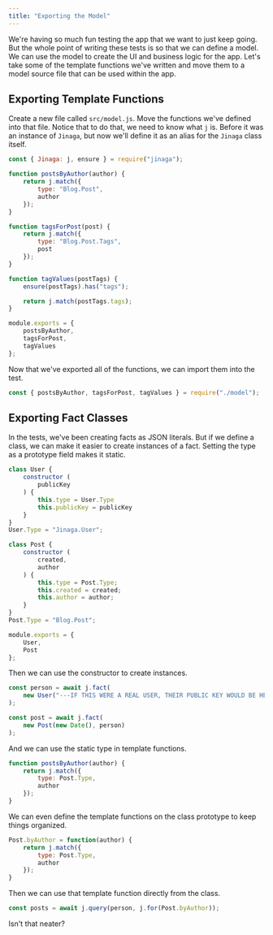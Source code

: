 ```yaml
---
title: "Exporting the Model"
---
```


We're having so much fun testing the app that we want to just keep going.
But the whole point of writing these tests is so that we can define a model.
We can use the model to create the UI and business logic for the app.
Let's take some of the template functions we've written and move them to a model source file that can be used within the app.

## Exporting Template Functions

Create a new file called `src/model.js`.
Move the functions we've defined into that file.
Notice that to do that, we need to know what `j` is.
Before it was an instance of `Jinaga`, but now we'll define it as an alias for the `Jinaga` class itself.

```javascript
const { Jinaga: j, ensure } = require("jinaga");

function postsByAuthor(author) {
    return j.match({
        type: "Blog.Post",
        author
    });
}

function tagsForPost(post) {
    return j.match({
        type: "Blog.Post.Tags",
        post
    });
}

function tagValues(postTags) {
    ensure(postTags).has("tags");

    return j.match(postTags.tags);
}

module.exports = {
    postsByAuthor,
    tagsForPost,
    tagValues
};
```

Now that we've exported all of the functions, we can import them into the test.

```javascript
const { postsByAuthor, tagsForPost, tagValues } = require("./model");
```

## Exporting Fact Classes

In the tests, we've been creating facts as JSON literals.
But if we define a class, we can make it easier to create instances of a fact.
Setting the type as a prototype field makes it static.

```javascript
class User {
    constructor (
        publicKey
    ) {
        this.type = User.Type
        this.publicKey = publicKey
    }
}
User.Type = "Jinaga.User";

class Post {
    constructor (
        created,
        author
    ) {
        this.type = Post.Type;
        this.created = created;
        this.author = author;
    }
}
Post.Type = "Blog.Post";

module.exports = {
    User,
    Post
};
```

Then we can use the constructor to create instances.

```javascript
const person = await j.fact(
    new User("---IF THIS WERE A REAL USER, THEIR PUBLIC KEY WOULD BE HERE---")
);

const post = await j.fact(
    new Post(new Date(), person)
);
```

And we can use the static type in template functions.

```javascript
function postsByAuthor(author) {
    return j.match({
        type: Post.Type,
        author
    });
}
```

We can even define the template functions on the class prototype to keep things organized.

```javascript
Post.byAuthor = function(author) {
    return j.match({
        type: Post.Type,
        author
    });
}
```

Then we can use that template function directly from the class.

```javascript
const posts = await j.query(person, j.for(Post.byAuthor));
```

Isn't that neater?